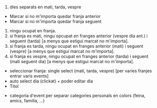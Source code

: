 <!-- Estetica -->

1. dies separats en mati, tarda, vespre

<!-- NORMES DE NEGOCI(front) -->

<!-- Configuracio event -->

- Marcar si no m'importa quedar franja anterior
- Marcar si no m'importa quedar franja seguent

<!-- Coincident si -->

1. ningu ocupat en franja.
2. si franja es mati, ningu opcupat en franges anterior (vespre dia ant.) i seguent (tarda)
   [a menys que estigui marcat no m'importa].
3. si franja es tarda, ningu ocupat en franges anterior (mati) i seguent (vespre)
   [a menys que estigui marcat no m'importa].
4. si franja es vespre, ningu ocupat en franges anterior (tarda) i seguent (mati seguent dia)
   [a menys que estigui marcat no m'importa].

<!-- CONFIGURACIO EVENT -->

- seleccionar franja: single select (mati, tarda, vespre) [per varies franjes entrar varis events]
- auto select dia (clickat) + poder editar dia
- Titol

<!-- ADD ONS -->

- categoria d'event per separar categories personals en colors (feina, amics, familia, ...)
